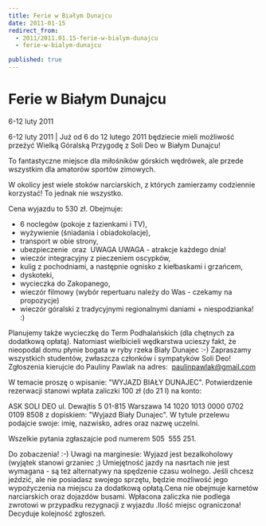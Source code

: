 ```yaml
---
title: Ferie w Białym Dunajcu
date: 2011-01-15
redirect_from: 
  - 2011/2011.01.15-ferie-w-bialym-dunajcu
  - ferie-w-bialym-dunajcu

published: true
---
```




# Ferie w Białym Dunajcu

<time>6-12 luty 2011</time>

6-12 luty 2011 | 
Już od 6 do 12 lutego 2011 będziecie mieli możliwość przeżyć Wielką Góralską Przygodę z Soli Deo w Białym Dunajcu!

To fantastyczne miejsce dla miłośników górskich wędrówek, ale przede wszystkim dla amatorów sportów zimowych.

W okolicy jest wiele stoków narciarskich, z których zamierzamy codziennie korzystać! To jednak nie wszystko.

Cena wyjazdu to 530 zł.
Obejmuje:
- 6 noclegów (pokoje z łazienkami i TV),
- wyżywienie (śniadania i obiadokolacje),
- transport w obie strony,
- ubezpieczenie
&nbsp;oraz&nbsp; UWAGA UWAGA - atrakcje każdego dnia!
- wieczór integracyjny z pieczeniem 
oscypków,
- kulig z pochodniami, a następnie ognisko z kiełbaskami i grzańcem,
- dyskoteki,
- wycieczka do Zakopanego,
- wieczór filmowy (wybór repertuaru należy do Was - czekamy na propozycje)
- wieczór góralski z tradycyjnymi regionalnymi daniami + niespodzianka! :)

Planujemy także wycieczkę do Term Podhalańskich (dla chętnych za dodatkową opłatą). Natomiast wielbicieli wędkarstwa ucieszy fakt, że nieopodal domu płynie bogata w ryby rzeka Biały Dunajec :-)
Zapraszamy wszystkich studentów, zwłaszcza członków i sympatyków Soli Deo!
Zgłoszenia kierujcie do Pauliny Pawlak na adres:&nbsp; paulinpawlak@gmail.com

W temacie proszę o wpisanie: "WYJAZD BIAŁY DUNAJEC".
Potwierdzenie rezerwacji stanowi wpłata zaliczki 100 zł (do 21 I) na konto:

ASK SOLI DEO
ul. Dewajtis 5
01-815 Warszawa
14 
1020 1013 0000 0702 0109 8508
z dopiskiem: "Wyjazd Biały Dunajec".
W tytule przelewu podajcie swoje: imię, nazwisko, adres oraz nazwę uczelni.

Wszelkie pytania zgłaszajcie pod numerem 505&nbsp; 555 251.

Do zobaczenia! :-)
Uwagi na marginesie:
Wyjazd jest bezalkoholowy (wyjątek stanowi grzaniec ;) Umiejętność jazdy na nasrtach nie jest wymagana - są też alternatywy na spędzenie czasu wolnego. Jeśli chcesz jeździć, ale nie posiadasz swojego sprzętu, będzie możliwość jego wypożyczenia na miejscu za dodatkową opłatą.Cena nie obejmuje karnetów narciarskich oraz dojazdów busami.
Wpłacona zaliczka nie podlega zwrotowi w przypadku rezygnacji z wyjazdu .Ilość miejsc ograniczona! Decyduje kolejność zgłoszeń.

<!--CONTENT FROM OLD SERVER (jos before 2013): 6-12 luty 2011 | 
Już od 6 do 12 lutego 2011 będziecie mieli możliwość przeżyć Wielką Góralską Przygodę z Soli Deo w Białym Dunajcu!

To fantastyczne miejsce dla miłośników górskich wędrówek, ale przede wszystkim dla amatorów sportów zimowych.

W okolicy jest wiele stoków narciarskich, z których zamierzamy codziennie korzystać! To jednak nie wszystko.

Cena wyjazdu to 530 zł.
Obejmuje:
- 6 noclegów (pokoje z łazienkami i TV),
- wyżywienie (śniadania i obiadokolacje),
- transport w obie strony,
- ubezpieczenie
&nbsp;oraz&nbsp; UWAGA UWAGA - atrakcje każdego dnia!
- wieczór integracyjny z pieczeniem oscypków,
- kulig z pochodniami, a następnie ognisko z kiełbaskami i grzańcem,
- dyskoteki,
- wycieczka do Zakopanego,
- wieczór filmowy (wybór repertuaru należy do Was - czekamy na propozycje)
- wieczór góralski z tradycyjnymi regionalnymi daniami + niespodzianka! :)

Planujemy także wycieczkę do Term Podhalańskich (dla chętnych za dodatkową opłatą). Natomiast wielbicieli wędkarstwa ucieszy fakt, że nieopodal domu płynie bogata w ryby rzeka Biały Dunajec :-)
Zapraszamy wszystkich studentów, zwłaszcza członków i sympatyków Soli Deo!
Zgłoszenia kierujcie do Pauliny Pawlak na adres:&nbsp; paulinpawlak@gmail.com

W temacie proszę o wpisanie: "WYJAZD BIAŁY DUNAJEC".
Potwierdzenie rezerwacji stanowi wpłata zaliczki 100 zł (do 21 I) na konto:

ASK SOLI DEO
ul. Dewajtis 5
01-815 Warszawa
14 1020 1013 0000 0702 0109 8508
z dopiskiem: "Wyjazd Biały Dunajec".
W tytule przelewu podajcie swoje: imię, nazwisko, adres oraz nazwę uczelni.

Wszelkie pytania zgłaszajcie pod numerem 505&nbsp; 555 251.

Do zobaczenia! :-)
Uwagi na marginesie:
Wyjazd jest bezalkoholowy (wyjątek stanowi grzaniec ;) Umiejętność jazdy na nasrtach nie jest wymagana - są też alternatywy na spędzenie czasu wolnego. Jeśli chcesz jeździć, ale nie posiadasz swojego sprzętu, będzie możliwość jego wypożyczenia na miejscu za dodatkową opłatą.Cena nie obejmuje karnetów narciarskich oraz dojazdów busami.
Wpłacona zaliczka nie podlega zwrotowi w przypadku rezygnacji z wyjazdu .Ilość miejsc ograniczona! Decyduje kolejność zgłoszeń.                            
-->

<!--{{json:{"created_date":"2011-01-15 16:30:30","publish_down":"0000-00-00 00:00:00","id":"1015"}}}-->